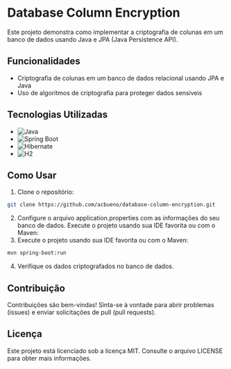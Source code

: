 # Database Column Encryption

Este projeto demonstra como implementar a criptografia de colunas em um banco de dados usando Java e JPA (Java Persistence API).

## Funcionalidades

- Criptografia de colunas em um banco de dados relacional usando JPA e Java
- Uso de algoritmos de criptografia para proteger dados sensíveis

## Tecnologias Utilizadas

- ![Java](https://img.shields.io/badge/Java-11-blue)
- ![Spring Boot](https://img.shields.io/badge/Spring%20Boot-2.5.4-green)
- ![Hibernate](https://img.shields.io/badge/Hibernate-5.5.6-yellow)
- ![H2](https://img.shields.io/badge/PostgreSQL-13.3-blue)

## Como Usar

1. Clone o repositório:

```sh
git clone https://github.com/acbueno/database-column-encryption.git
```
2. Configure o arquivo application.properties com as informações do seu banco de dados.
Execute o projeto usando sua IDE favorita ou com o Maven:
3. Execute o projeto usando sua IDE favorita ou com o Maven:
```sh
mvn spring-boot:run
```
4. Verifique os dados criptografados no banco de dados.

## Contribuição
Contribuições são bem-vindas! Sinta-se à vontade para abrir problemas (issues) e enviar solicitações de pull (pull requests).

## Licença
Este projeto está licenciado sob a licença MIT. Consulte o arquivo LICENSE para obter mais informações.

